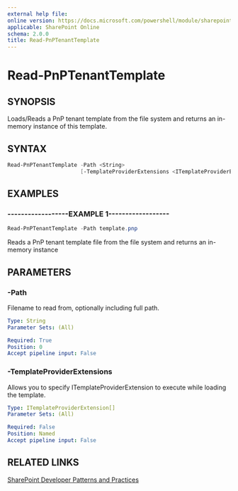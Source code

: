 ```yaml
---
external help file:
online version: https://docs.microsoft.com/powershell/module/sharepoint-pnp/read-pnptenanttemplate
applicable: SharePoint Online
schema: 2.0.0
title: Read-PnPTenantTemplate
---
```


# Read-PnPTenantTemplate

## SYNOPSIS
Loads/Reads a PnP tenant template from the file system and returns an in-memory instance of this template.

## SYNTAX 

```powershell
Read-PnPTenantTemplate -Path <String>
                       [-TemplateProviderExtensions <ITemplateProviderExtension[]>]
```

## EXAMPLES

### ------------------EXAMPLE 1------------------
```powershell
Read-PnPTenantTemplate -Path template.pnp
```

Reads a PnP tenant template file from the file system and returns an in-memory instance

## PARAMETERS

### -Path
Filename to read from, optionally including full path.

```yaml
Type: String
Parameter Sets: (All)

Required: True
Position: 0
Accept pipeline input: False
```

### -TemplateProviderExtensions
Allows you to specify ITemplateProviderExtension to execute while loading the template.

```yaml
Type: ITemplateProviderExtension[]
Parameter Sets: (All)

Required: False
Position: Named
Accept pipeline input: False
```

## RELATED LINKS

[SharePoint Developer Patterns and Practices](https://aka.ms/sppnp)